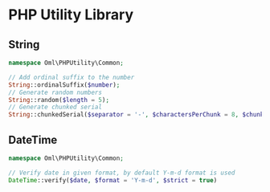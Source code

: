 PHP Utility Library
=============

String
------
```php
namespace Oml\PHPUtility\Common;

// Add ordinal suffix to the number
String::ordinalSuffix($number);
// Generate random numbers
String::random($length = 5);
// Generate chunked serial
String::chunkedSerial($separator = '-', $charactersPerChunk = 8, $chunks = 5, $upperCase = true);
```

DateTime
--------
```php
namespace Oml\PHPUtility\Common;

// Verify date in given format, by default Y-m-d format is used
DateTime::verify($date, $format = 'Y-m-d', $strict = true)
```